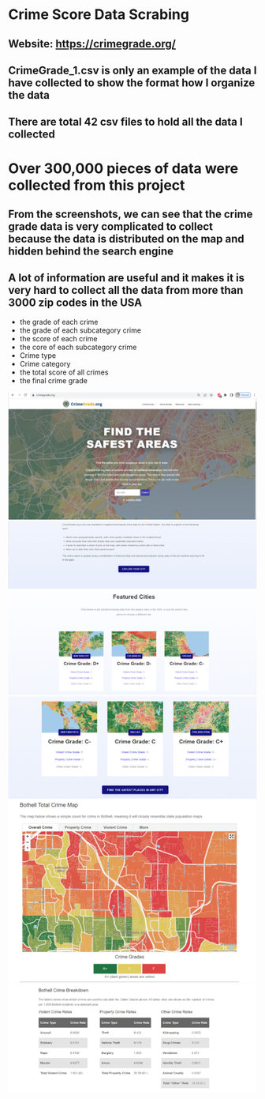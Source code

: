 # Crime Score Data Scrabing
## Website: https://crimegrade.org/
## CrimeGrade_1.csv is only an example of the data I have collected to show the format how I organize the data
## There are total 42 csv files to hold all the data I collected
# Over 300,000 pieces of data were collected from this project
## From the screenshots, we can see that the crime grade data is very complicated to collect because the data is distributed on the map and hidden behind the search engine
## A lot of information are useful and it makes it is very hard to collect all the data from more than 3000 zip codes in the USA
* the grade of each crime
* the grade of each subcategory crime
* the score of each crime
* the core of each subcategory crime
* Crime type 
* Crime category
* the total score of all crimes
* the final crime grade


<img src="https://github.com/Wenhuan2516/CrimeScoreDataScrabing/blob/main/crime1.png" alt="Crime Score Data 1" title="Crime Score 1">
<img src="https://github.com/Wenhuan2516/CrimeScoreDataScrabing/blob/main/crime2.png" alt="Crime Score Data 2" title="Crime Score 2">
<img src="https://github.com/Wenhuan2516/CrimeScoreDataScrabing/blob/main/crime3.png" alt="Crime Score Data 3" title="Crime Score 3">
<img src="https://github.com/Wenhuan2516/CrimeScoreDataScrabing/blob/main/crime4.png" alt="Crime Score Data 4" title="Crime Score 4">
<img src="https://github.com/Wenhuan2516/CrimeScoreDataScrabing/blob/main/crime5.png" alt="Crime Score Data 5" title="Crime Score 5">
<img src="https://github.com/Wenhuan2516/CrimeScoreDataScrabing/blob/main/crime6.png" alt="Crime Score Data 6" title="Crime Score 6">


